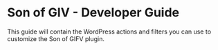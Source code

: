 # Son of GIV - Developer Guide

This guide will contain the WordPress actions and filters you can use to customize the Son of GIFV plugin.
